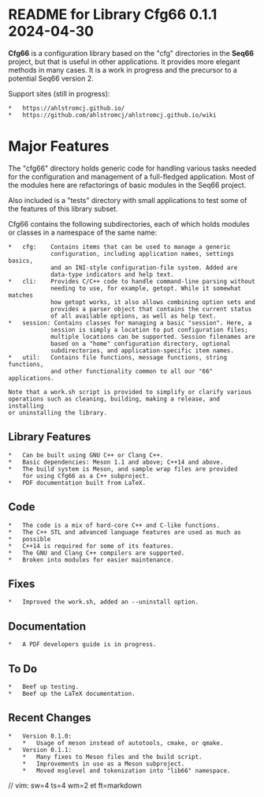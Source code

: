 # README for Library Cfg66 0.1.1 2024-04-30

__Cfg66__ is a configuration library based on the "cfg" directories
in the __Seq66__ project, but that is useful in other applications.
It provides more elegant methods in many cases. It is a work in
progress and the precursor to a potential Seq66 version 2.

Support sites (still in progress):

    *   https://ahlstromcj.github.io/
    *   https://github.com/ahlstromcj/ahlstromcj.github.io/wiki

# Major Features

The "cfg66" directory holds generic code for handling various tasks needed for
the configuration and management of a full-fledged application. Most of the
modules here are refactorings of basic modules in the Seq66 project.

Also included is a "tests" directory with small applications to test some
of the features of this library subset.

Cfg66 contains the following subdirectories, each of which holds modules
or classes in a namespace of the same name:

    *   cfg:    Contains items that can be used to manage a generic
                configuration, including application names, settings basics,
                and an INI-style configuration-file system. Added are
                data-type indicators and help text.
    *   cli:    Provides C/C++ code to handle command-line parsing without
                needing to use, for example, getopt. While it somewhat matches
                how getopt works, it also allows combining option sets and
                provides a parser object that contains the current status
                of all available options, as well as help text.
    *   session: Contains classes for managing a basic "session". Here, a
                session is simply a location to put configuration files;
                multiple locations can be supported. Session filenames are
                based on a "home" configuration directory, optional
                subdirectories, and application-specific item names.
    *   util:   Contains file functions, message functions, string functions,
                and other functionality common to all our "66" applications.

    Note that a work.sh script is provided to simplify or clarify various
    operations such as cleaning, building, making a release, and installing
    or uninstalling the library.

##  Library Features

    *   Can be built using GNU C++ or Clang C++.
    *   Basic dependencies: Meson 1.1 and above; C++14 and above.
    *   The build system is Meson, and sample wrap files are provided
        for using Cfg66 as a C++ subproject.
    *   PDF documentation built from LaTeX.

##  Code

    *   The code is a mix of hard-core C++ and C-like functions.
    *   The C++ STL and advanced language features are used as much as
    *   possible
    *   C++14 is required for some of its features.
    *   The GNU and Clang C++ compilers are supported.
    *   Broken into modules for easier maintenance.

##  Fixes

    *   Improved the work.sh, added an --uninstall option.

##  Documentation

    *   A PDF developers guide is in progress.

## To Do

    *   Beef up testing.
    *   Beef up the LaTeX documentation.

## Recent Changes

    *   Version 0.1.0:
        *   Usage of meson instead of autotools, cmake, or qmake.
    *   Version 0.1.1:
        *   Many fixes to Meson files and the build script.
        *   Improvements in use as a Meson subproject.
        *   Moved msglevel and tokenization into "lib66" namespace.

// vim: sw=4 ts=4 wm=2 et ft=markdown
